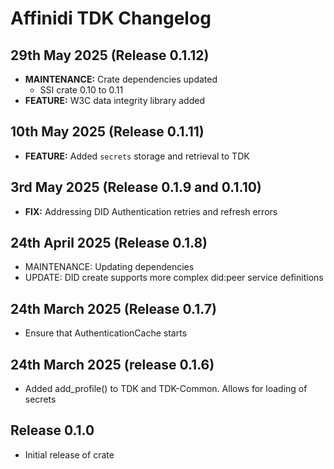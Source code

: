 # Affinidi TDK Changelog

## 29th May 2025 (Release 0.1.12)

* **MAINTENANCE:** Crate dependencies updated
  * SSI crate 0.10 to 0.11
* **FEATURE:** W3C data integrity library added

## 10th May 2025 (Release 0.1.11)

* **FEATURE:** Added `secrets` storage and retrieval to TDK

## 3rd May 2025 (Release 0.1.9 and 0.1.10)

* **FIX:** Addressing DID Authentication retries and refresh errors

## 24th April 2025 (Release 0.1.8)

* MAINTENANCE: Updating dependencies
* UPDATE: DID create supports more complex did:peer service definitions

## 24th March 2025 (Release 0.1.7)

* Ensure that AuthenticationCache starts

## 24th March 2025 (release 0.1.6)

* Added add_profile() to TDK and TDK-Common. Allows for loading of secrets

## Release 0.1.0

* Initial release of crate
